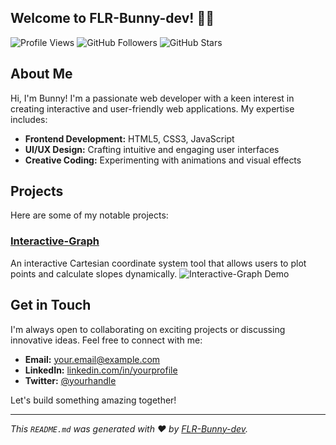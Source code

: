 ## Welcome to FLR-Bunny-dev! 🐰🌌 ##

![Profile Views](https://komarev.com/ghpvc/?username=FLR-Bunny-dev&color=blueviolet)
![GitHub Followers](https://img.shields.io/github/followers/FLR-Bunny-dev?style=social)
![GitHub Stars](https://img.shields.io/github/stars/FLR-Bunny-dev?affiliations=OWNER&style=social)



## About Me

Hi, I'm Bunny! I'm a passionate web developer with a keen interest in creating interactive and user-friendly web applications. My expertise includes:

- **Frontend Development:** HTML5, CSS3, JavaScript
- **UI/UX Design:** Crafting intuitive and engaging user interfaces
- **Creative Coding:** Experimenting with animations and visual effects



## Projects

Here are some of my notable projects:

### [Interactive-Graph](https://github.com/FLR-Bunny-dev/Interactive-Graph)

An interactive Cartesian coordinate system tool that allows users to plot points and calculate slopes dynamically.
![Interactive-Graph Demo](https://via.placeholder.com/800x400.png?text=Interactive-Graph+Demo)



## Get in Touch

I'm always open to collaborating on exciting projects or discussing innovative ideas. Feel free to connect with me:

- **Email:** [your.email@example.com](mailto:your.email@example.com)
- **LinkedIn:** [linkedin.com/in/yourprofile](https://www.linkedin.com/in/yourprofile)
- **Twitter:** [@yourhandle](https://twitter.com/yourhandle)

Let's build something amazing together!

---

*This `README.md` was generated with ❤️ by [FLR-Bunny-dev](https://github.com/FLR-Bunny-dev).*
